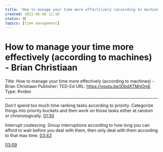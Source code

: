 ```yaml
---
title: 'How to manage your time more effectilvely (according to machines) - Brian Christiaan'
created: 2022-06-08 12;10
status: 🟥
topics: [time management]
---
```

# How to manage your time more effectively (according to machines) - Brian Christiaan
Title: How to manage your time more effectively (according to machines) - Brian Christiaan 
Publisher: TED-Ed
URL: https://youtu.be/iDbdXTMnOmE
Type: #video

---

Don't spend too much time ranking tasks according to priority. Categorize things into priority buckets and then work on those tasks either at random or chronologically.
[01:30](https://youtu.be/iDbdXTMnOmE#t=90.68289591416931)

Interrupt coalescing.
Group interruptions according to how long you can afford to wait before you deal with them, then only deal with them according to that max time.
[03:43](https://youtu.be/iDbdXTMnOmE#t=223.95130694850158)

[03:09](https://youtu.be/iDbdXTMnOmE#t=189.87895615068055)



